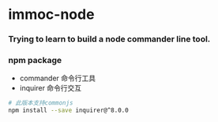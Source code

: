 # immoc-node
### Trying to learn to build a node commander line tool.

### npm package
- commander 命令行工具
- inquirer 命令行交互
```sh
# 此版本支持commonjs
npm install --save inquirer@^8.0.0
```
